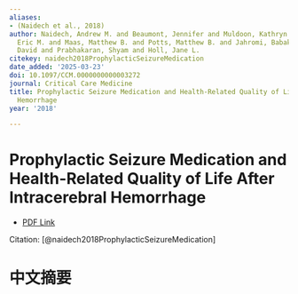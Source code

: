 ```yaml
---
aliases:
- (Naidech et al., 2018)
author: Naidech, Andrew M. and Beaumont, Jennifer and Muldoon, Kathryn and Liotta,
  Eric M. and Maas, Matthew B. and Potts, Matthew B. and Jahromi, Babak S. and Cella,
  David and Prabhakaran, Shyam and Holl, Jane L.
citekey: naidech2018ProphylacticSeizureMedication
date_added: '2025-03-23'
doi: 10.1097/CCM.0000000000003272
journal: Critical Care Medicine
title: Prophylactic Seizure Medication and Health-Related Quality of Life After Intracerebral
  Hemorrhage
year: '2018'

---
```

# Prophylactic Seizure Medication and Health-Related Quality of Life After Intracerebral Hemorrhage
- [PDF Link](zotero://open-pdf/library/items/FNCWJQX6)

Citation: [@naidech2018ProphylacticSeizureMedication]

# 中文摘要
